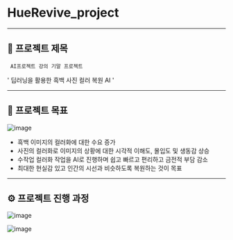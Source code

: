 # HueRevive_project

---

## 📌 프로젝트 제목

     AI프로젝트 강의 기말 프로젝트
' 딥러닝을 활용한 흑백 사진 컬러 복원 AI '

---

## 🎯 프로젝트 목표

![image](https://github.com/user-attachments/assets/b5158a79-be21-4ba5-8b3d-b75608e1ae38)

- 흑백 이미지의 컬러화에 대한 수요 증가
- 사진의 컬러화로 이미지의 상황에 대한 시각적 이해도, 몰입도 및 생동감 상승
- 수작업 컬러화 작업을 AI로 진행하며 쉽고 빠르고 편리하고 금전적 부담 감소
- 최대한 현실감 있고 인간의 시선과 비슷하도록 복원하는 것이 목표

---

## ⚙️ 프로젝트 진행 과정

![image](https://github.com/user-attachments/assets/79d41b45-e585-468c-a711-682f438358e8)

![image](https://github.com/user-attachments/assets/af0eff0c-caae-4a0f-bdaa-b213757d30b3)

